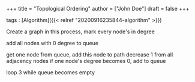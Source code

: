 +++
title = "Topological Ordering"
author = ["John Doe"]
draft = false
+++

tags
: [Algorithm]({{< relref "20200916235844-algorithm" >}})


Create a graph
    in this process, mark every node's in degree

add all nodes with 0 degree to queue

get one node from queue, add this node to path
    decrease 1 from all adjacency nodes
    if one node's degree becomes 0, add to queue

loop 3 while queue becomes empty
